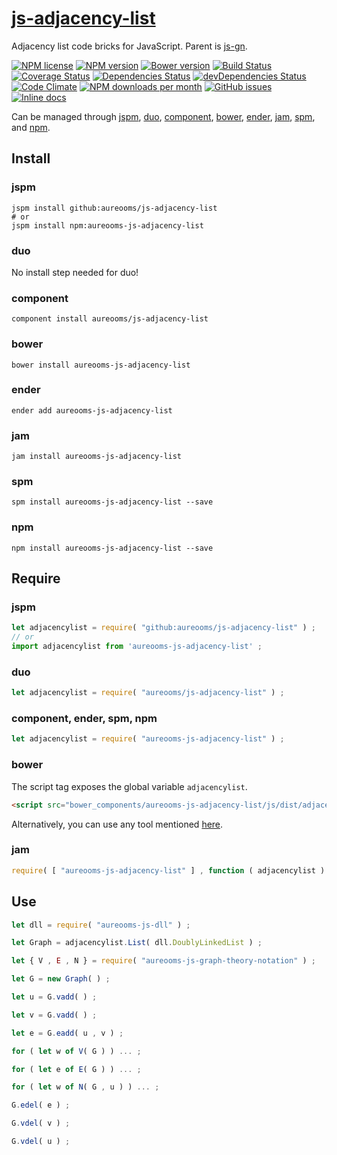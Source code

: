 [js-adjacency-list](http://aureooms.github.io/js-adjacency-list)
==

Adjacency list code bricks for JavaScript. Parent is
[js-gn](http://github.com/aureooms/js-gn).

[![NPM license](http://img.shields.io/npm/l/aureooms-js-adjacency-list.svg?style=flat)](https://raw.githubusercontent.com/aureooms/js-adjacency-list/master/LICENSE)
[![NPM version](http://img.shields.io/npm/v/aureooms-js-adjacency-list.svg?style=flat)](https://www.npmjs.org/package/aureooms-js-adjacency-list)
[![Bower version](http://img.shields.io/bower/v/aureooms-js-adjacency-list.svg?style=flat)](http://bower.io/search/?q=aureooms-js-adjacency-list)
[![Build Status](http://img.shields.io/travis/aureooms/js-adjacency-list.svg?style=flat)](https://travis-ci.org/aureooms/js-adjacency-list)
[![Coverage Status](http://img.shields.io/coveralls/aureooms/js-adjacency-list.svg?style=flat)](https://coveralls.io/r/aureooms/js-adjacency-list)
[![Dependencies Status](http://img.shields.io/david/aureooms/js-adjacency-list.svg?style=flat)](https://david-dm.org/aureooms/js-adjacency-list#info=dependencies)
[![devDependencies Status](http://img.shields.io/david/dev/aureooms/js-adjacency-list.svg?style=flat)](https://david-dm.org/aureooms/js-adjacency-list#info=devDependencies)
[![Code Climate](http://img.shields.io/codeclimate/github/aureooms/js-adjacency-list.svg?style=flat)](https://codeclimate.com/github/aureooms/js-adjacency-list)
[![NPM downloads per month](http://img.shields.io/npm/dm/aureooms-js-adjacency-list.svg?style=flat)](https://www.npmjs.org/package/aureooms-js-adjacency-list)
[![GitHub issues](http://img.shields.io/github/issues/aureooms/js-adjacency-list.svg?style=flat)](https://github.com/aureooms/js-adjacency-list/issues)
[![Inline docs](http://inch-ci.org/github/aureooms/js-adjacency-list.svg?branch=master&style=shields)](http://inch-ci.org/github/aureooms/js-adjacency-list)

Can be managed through [jspm](https://github.com/jspm/jspm-cli),
[duo](https://github.com/duojs/duo),
[component](https://github.com/componentjs/component),
[bower](https://github.com/bower/bower),
[ender](https://github.com/ender-js/Ender),
[jam](https://github.com/caolan/jam),
[spm](https://github.com/spmjs/spm),
and [npm](https://github.com/npm/npm).

## Install

### jspm
```terminal
jspm install github:aureooms/js-adjacency-list
# or
jspm install npm:aureooms-js-adjacency-list
```
### duo
No install step needed for duo!

### component
```terminal
component install aureooms/js-adjacency-list
```

### bower
```terminal
bower install aureooms-js-adjacency-list
```

### ender
```terminal
ender add aureooms-js-adjacency-list
```

### jam
```terminal
jam install aureooms-js-adjacency-list
```

### spm
```terminal
spm install aureooms-js-adjacency-list --save
```

### npm
```terminal
npm install aureooms-js-adjacency-list --save
```

## Require
### jspm
```js
let adjacencylist = require( "github:aureooms/js-adjacency-list" ) ;
// or
import adjacencylist from 'aureooms-js-adjacency-list' ;
```
### duo
```js
let adjacencylist = require( "aureooms/js-adjacency-list" ) ;
```

### component, ender, spm, npm
```js
let adjacencylist = require( "aureooms-js-adjacency-list" ) ;
```

### bower
The script tag exposes the global variable `adjacencylist`.
```html
<script src="bower_components/aureooms-js-adjacency-list/js/dist/adjacency-list.min.js"></script>
```
Alternatively, you can use any tool mentioned [here](http://bower.io/docs/tools/).

### jam
```js
require( [ "aureooms-js-adjacency-list" ] , function ( adjacencylist ) { ... } ) ;
```

## Use


```js
let dll = require( "aureooms-js-dll" ) ;

let Graph = adjacencylist.List( dll.DoublyLinkedList ) ;

let { V , E , N } = require( "aureooms-js-graph-theory-notation" ) ;

let G = new Graph( ) ;

let u = G.vadd( ) ;

let v = G.vadd( ) ;

let e = G.eadd( u , v ) ;

for ( let w of V( G ) ) ... ;

for ( let e of E( G ) ) ... ;

for ( let w of N( G , u ) ) ... ;

G.edel( e ) ;

G.vdel( v ) ;

G.vdel( u ) ;
```

